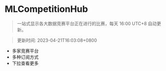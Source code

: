 # MLCompetitionHub

> 一站式显示各大数据竞赛平台正在进行的比赛，每天 16:00 UTC+8 自动更新。
  
> 更新时间: 2023-04-21T16:03:08+0800 

* 多家竞赛平台
* 多种订阅方式
* 下拉查看更多
